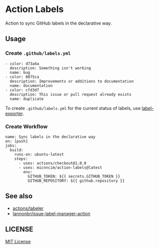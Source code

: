 # Action Labels

Action to sync GitHub labels in the declarative way.

## Usage

### Create `.github/labels.yml`

```
- color: d73a4a
  description: Something isn't working
  name: bug
- color: 0075ca
  description: Improvements or additions to documentation
  name: documentation
- color: cfd3d7
  description: This issue or pull request already exists
  name: duplicate
```

To create `.github/labels.yml` for the current status of labels, use [label-exporter](https://github.com/micnncim/label-exporter).

### Create Workflow

```
name: Sync labels in the declarative way
on: [push]
jobs:
  build:
    runs-on: ubuntu-latest
    steps:
      - uses: actions/checkout@1.0.0
      - uses: micnncim/action-labels@latest
        env:
          GITHUB_TOKEN: ${{ secrets.GITHUB_TOKEN }}
          GITHUB_REPOSITORY: ${{ github.repository }}
```

## See also

- [actions/labeler](https://github.com/actions/labeler)
- [lannonbr/issue-label-manager-action](https://github.com/lannonbr/issue-label-manager-action)

## LICENSE

[MIT License](./LICENSE)
